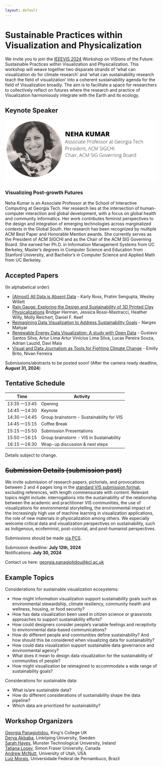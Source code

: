```yaml
---
layout: default
---
```


# Sustainable Practices within Visualization and Physicalization

We invite you to join the [IEEEVIS 2024](https://ieeevis.org/year/2024/welcome) Workshop on VISions of the Future: Sustainable Practices within Visualization and Physicalization. This workshop will weave together two disparate strands of ‘what can visualization do for climate research’ and ‘what can sustainability research teach the field of visualization’ into a coherent sustainability agenda for the field of Visualization broadly. The aim is to facilitate a space for researchers to collectively reflect on futures where the research and practice of Visualization harmoniously integrate with the Earth and its ecology.

## Keynote Speaker

<img src="assets/img/keynote.png" width="500px">

### Visualizing Post-growth Futures

Neha Kumar is an Associate Professor at the School of Interactive Computing at Georgia Tech. Her research lies at the intersection of human-computer interaction and global development, with a focus on global health and community informatics. Her work contributes feminist perspectives to the design and integration of emerging technologies across marginalized contexts in the Global South. Her research has been recognized by multiple ACM Best Paper and Honorable Mention awards. She currently serves as the President of ACM SIGCHI and as the Chair of the ACM SIG Governing Board. She earned her Ph.D. in Information Management Systems from UC Berkeley, Master’s degrees in Computer Science and Education from Stanford University, and Bachelor’s in Computer Science and Applied Math from UC Berkeley.

## Accepted Papers

(In alphabetical order)

- [(Almost) All Data is Absent Data](./assets/pdfs/absent-data.pdf) - Karly Ross, Pratim Sengupta, Wesley Willett
- [Rain Gauge: Exploring the Design and Sustainability of 3D Printed Clay Physicalizations](./assets/pdfs/rain-gauge.pdf) Bridger Herman, Jessica Rossi-Mastracci, Heather Willy, Molly Reichert, Daniel F. Keef
- [Reimagining Data Visualization to Address Sustainability Goals](./assets/pdfs/reimagining-data-vis.pdf) - Narges Mahyar
- [Renewable Energy Data Visualization: A study with Open Data](./assets/pdfs/renewable-energy.pdf) - Gustavo Santos Silva, Artur Lima Artur Vinícius Lima Silva, Lucas Pereira Souza, Adrian Lauzid, Davi Maia
- [Visual and Data Journalism as Tools for Fighting Climate Change](./assets/pdfs/vis-and-journalism.pdf) - Emilly Brito, Nivan Ferreira

Submissions/abstracts to be posted soon! (After the camera ready deadline, **August 31, 2024**)

## Tentative Schedule

| Time         | Activity                                  |
| ------------ | ----------------------------------------- |
| 13:35 —13:45 | Opening                                   |
| 14:45 —14:30 | Keynote                                   |
| 14:30 —14:45 | Group brainstorm - Sustainability for VIS |
| 14:45 —15:15 | Coffee Break                              |
| 15:15 —15:50 | Submission Presentations                  |
| 15:50 —16:15 | Group brainstorm - VIS in Sustainability  |
| 16:15 —16:30 | Wrap-up discussion & next steps           |

Details subject to change.

## ~~Submission Details (submission past)~~

We invite submission of research papers, pictorials, and provocations between 2 and 4 pages long in the [standard VIS submission format](https://tc.computer.org/vgtc/publications/conference/), excluding references, with length commensurate with content. Relevant topics might include: interrogations into the sustainability of the relationship between the academic and practitioner VIS communities, the use of visualizations for environmental storytelling, the environmental impact of the increasingly high use of machine learning in visualization applications, the role of new materials in physicalization among others. We especially welcome critical data and visualization perspectives on sustainability, such as Indigenous, ecofeminist, post-colonial, and post-humanist perspectives.

Submissions should be made [via PCS](https://new.precisionconference.com/).

Submission deadline: **July 12th, 2024**  
Notifications: **July 30, 2024**

Contact us here: georgia.panagiotidou@kcl.ac.uk

## Example Topics

Considerations for sustainable visualization ecosystems:

- How might information visualization support sustainability goals such as environmental stewardship, climate resiliency, community health and wellness, housing, or food security?
- How has data visualization been used in citizen science or grassroots approaches to support sustainability efforts?
- How could designers consider people’s variable feelings and receptivity to environmental data-based communications?
- How do different people and communities define sustainability? And how should this be considered when visualizing data for sustainability?
- How could data visualization support sustainable data governance and environmental agency?
- What does it mean to design data visualization for the sustainability of communities of people?
- How might visualization be reimagined to accommodate a wide range of sustainability goals?

Considerations for sustainable data:

- What is/are sustainable data?
- How do different considerations of sustainability shape the data pipeline?
- Which data are prioritized for sustainability?

## Workshop Organizers

[Georgia Panagiotidou](https://www.kcl.ac.uk/people/georgia-panagiotidou), King's College UK  
[Derya Akbaba](https://gotdairyya.github.io/), Linköping University, Sweden  
[Sarah Hayes](https://sarah-hayes.com/sample-page-2/), Munster Technological University, Ireland  
[Tatiana Losev](https://www.tatianalosev.com/), Simon Fraser University, Canada  
[Andrew McNutt](https://www.mcnutt.in/), University of Utah, USA  
[Luiz Morais](https://luizaugustomm.github.io/), Universidade Federal de Pernambuco, Brazil
